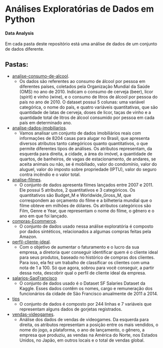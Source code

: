 # Análises Exploratórias de Dados em Python
#### Data Analysis

Em cada pasta deste repositório está uma análise de dados de um conjunto de dados diferente.

## Pastas:

- [analise-consumo-de-alcool](https://github.com/carolinari/analise-de-dados/tree/main/analise-consumo-de-alcool).
    - Os dados são referentes ao consumo de álcool por pessoa em diferentes países, coletados pela Organização Mundial da Saúde (OMS) no ano de 2010. Indicam o consumo de cerveja (beer), licor (spirit) e vinho (wine), e o consumo de litros de álcool por pessoa do país no ano de 2010. O dataset possui 5 colunas: uma variável categórica, o nome do país, e quatro variáveis quantitativas, que são quantidade de latas de cerveja, doses de licor, taças de vinho e a quantidade total de litros de álcool consumido por pessoa em cada país em determinado ano.
- [analise-dados-imobiliarios](https://github.com/carolinari/analise-de-dados/tree/main/analise-dados-imobiliarios).
    - Vamos analisar um conjunto de dados imobiliários reais com informações de 8204 casas para alugar no Brasil, que apresenta diversos atributos tanto categóricos quanto quantitativos, o que permite diferentes tipos de análises. Os atributos representam, da esquerda para direita, a cidade, a área do imóvel, a quantidade de quartos, de banheiros, de vagas de estacionamento, de andares, se aceita animais ou não, se é mobiliado, valor do condomínio, valor do aluguel, valor do imposto sobre propriedade (IPTU), valor do seguro contra incêndio e o valor total.
- [analise-filmes](https://github.com/carolinari/analise-de-dados/tree/main/analise-filmes).
    - O conjunto de dados apresenta filmes lançados entre 2007 e 2011. Ele possui 5 atributos, 2 quantitativos e 3 categóricos. Os quantitativos são Budget_M e Worldwide_Gross_M, que correspondem ao orçamento do filme e a bilheteria mundial que o filme obteve em milhões de dólares. Os atributos categóricos são Film, Genre e Year, que representam o nome do filme, o gênero e o ano em que foi lançado.
- [compras-Ecommerce](https://github.com/carolinari/analise-de-dados/tree/main/compras-Ecommerce).
    - O conjunto de dados usado nessa análise exploratória é composto por dados sintéticos, relacionados a algumas compras feitas pela Amazon.
- [perfil-cliente-ideal](https://github.com/carolinari/analise-de-dados/tree/main/perfil-cliente-ideal).
    - Com o objetivo de aumentar o faturamento e o lucro da sua empresa, a diretoria quer conseguir identificar quem é o cliente ideal para seus produtos, baseado no histórico de compras dos clientes. Para isso, ela fez um trabalho de classificar os clientes com uma nota de 1 a 100. Só que agora, sobrou para você conseguir, a partir dessa nota, descobrir qual o perfil de cliente ideal da empresa.
- [salarios-SaoFrancisco](https://github.com/carolinari/analise-de-dados/tree/main/salarios-SaoFrancisco)
    - O conjunto de dados usado é o Dataset SF Salaries Dataset da Kaggle. Esses dados contêm os nomes, cargo e remuneração dos funcionários da cidade de São Francisco anualmente de 2011 a 2014.
- [tips](https://github.com/carolinari/analise-de-dados/tree/main/tips)
    - O conjunto de dados é composto por 244 linhas e 7 variáveis que representam alguns dados de gorjetas registrados.
- [vendas-videogames](https://github.com/carolinari/analise-de-dados/tree/main/vendas-videogames).
    - Análise dos dados de vendas de videogames. Da esquerda para direita, os atributos representam a posição entre os mais vendidos, o nome do jogo, a plataforma, o ano de lançamento, o gênero, a empresa que produziu, as vendas na América do Norte, nos Estados Unidos, no Japão, em outros locais e o total de vendas global.
